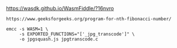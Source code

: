 https://wasdk.github.io/WasmFiddle/?16nvro

```
https://www.geeksforgeeks.org/program-for-nth-fibonacci-number/
```

```
emcc -s WASM=1 \
     -s EXPORTED_FUNCTIONS="['_jpg_transcode']" \
     -o jpgsquash.js jpgtranscode.c
```
